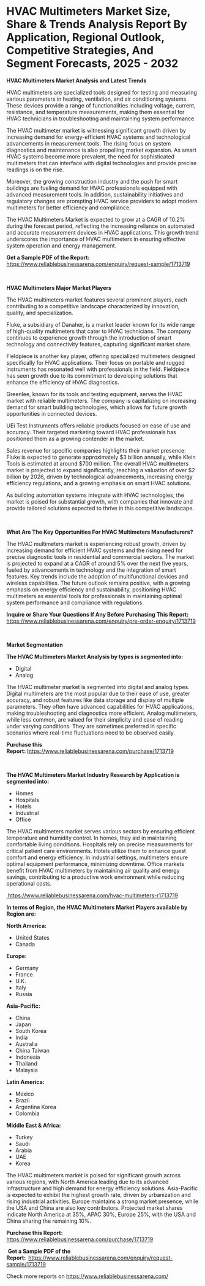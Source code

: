<p><h1>HVAC Multimeters Market Size, Share & Trends Analysis Report By Application, Regional Outlook, Competitive Strategies, And Segment Forecasts, 2025 - 2032</h1></p><p><strong>HVAC Multimeters Market Analysis and Latest Trends</strong></p>
<p><p>HVAC multimeters are specialized tools designed for testing and measuring various parameters in heating, ventilation, and air conditioning systems. These devices provide a range of functionalities including voltage, current, resistance, and temperature measurements, making them essential for HVAC technicians in troubleshooting and maintaining system performance.</p><p>The HVAC multimeter market is witnessing significant growth driven by increasing demand for energy-efficient HVAC systems and technological advancements in measurement tools. The rising focus on system diagnostics and maintenance is also propelling market expansion. As smart HVAC systems become more prevalent, the need for sophisticated multimeters that can interface with digital technologies and provide precise readings is on the rise.</p><p>Moreover, the growing construction industry and the push for smart buildings are fueling demand for HVAC professionals equipped with advanced measurement tools. In addition, sustainability initiatives and regulatory changes are prompting HVAC service providers to adopt modern multimeters for better efficiency and compliance.</p><p>The HVAC Multimeters Market is expected to grow at a CAGR of 10.2% during the forecast period, reflecting the increasing reliance on automated and accurate measurement devices in HVAC applications. This growth trend underscores the importance of HVAC multimeters in ensuring effective system operation and energy management.</p></p>
<p><strong>Get a Sample PDF of the Report:&nbsp;</strong> <a href="https://www.reliablebusinessarena.com/enquiry/request-sample/1713719?utm_campaign=3314&utm_medium=2&utm_source=Github&utm_content=ia&utm_term=28032025&utm_id=hvac-multimeters">https://www.reliablebusinessarena.com/enquiry/request-sample/1713719</a></p>
<p>&nbsp;</p>
<p><strong>HVAC Multimeters Major Market Players</strong></p>
<p><p>The HVAC multimeters market features several prominent players, each contributing to a competitive landscape characterized by innovation, quality, and specialization.</p><p>Fluke, a subsidiary of Danaher, is a market leader known for its wide range of high-quality multimeters that cater to HVAC technicians. The company continues to experience growth through the introduction of smart technology and connectivity features, capturing significant market share.</p><p>Fieldpiece is another key player, offering specialized multimeters designed specifically for HVAC applications. Their focus on portable and rugged instruments has resonated well with professionals in the field. Fieldpiece has seen growth due to its commitment to developing solutions that enhance the efficiency of HVAC diagnostics.</p><p>Greenlee, known for its tools and testing equipment, serves the HVAC market with reliable multimeters. The company is capitalizing on increasing demand for smart building technologies, which allows for future growth opportunities in connected devices.</p><p>UEi Test Instruments offers reliable products focused on ease of use and accuracy. Their targeted marketing toward HVAC professionals has positioned them as a growing contender in the market.</p><p>Sales revenue for specific companies highlights their market presence: Fluke is expected to generate approximately $3 billion annually, while Klein Tools is estimated at around $700 million. The overall HVAC multimeters market is projected to expand significantly, reaching a valuation of over $2 billion by 2026, driven by technological advancements, increasing energy efficiency regulations, and a growing emphasis on smart HVAC solutions.</p><p>As building automation systems integrate with HVAC technologies, the market is poised for substantial growth, with companies that innovate and provide tailored solutions expected to thrive in this competitive landscape.</p></p>
<p>&nbsp;</p>
<p><strong>What Are The Key Opportunities For HVAC Multimeters Manufacturers?</strong></p>
<p><p>The HVAC multimeters market is experiencing robust growth, driven by increasing demand for efficient HVAC systems and the rising need for precise diagnostic tools in residential and commercial sectors. The market is projected to expand at a CAGR of around 5% over the next five years, fueled by advancements in technology and the integration of smart features. Key trends include the adoption of multifunctional devices and wireless capabilities. The future outlook remains positive, with a growing emphasis on energy efficiency and sustainability, positioning HVAC multimeters as essential tools for professionals in maintaining optimal system performance and compliance with regulations.</p></p>
<p><strong>Inquire or Share Your Questions If Any Before Purchasing This Report:</strong> <a href="https://www.reliablebusinessarena.com/enquiry/pre-order-enquiry/1713719?utm_campaign=3314&utm_medium=2&utm_source=Github&utm_content=ia&utm_term=28032025&utm_id=hvac-multimeters">https://www.reliablebusinessarena.com/enquiry/pre-order-enquiry/1713719</a></p>
<p>&nbsp;</p>
<p><strong>Market Segmentation</strong></p>
<p><strong>The HVAC Multimeters Market Analysis by types is segmented into:</strong></p>
<p><ul><li>Digital</li><li>Analog</li></ul></p>
<p><p>The HVAC multimeter market is segmented into digital and analog types. Digital multimeters are the most popular due to their ease of use, greater accuracy, and robust features like data storage and display of multiple parameters. They often have advanced capabilities for HVAC applications, making troubleshooting and diagnostics more efficient. Analog multimeters, while less common, are valued for their simplicity and ease of reading under varying conditions. They are sometimes preferred in specific scenarios where real-time fluctuations need to be observed easily.</p></p>
<p><strong>Purchase this Report:&nbsp;</strong><a href="https://www.reliablebusinessarena.com/purchase/1713719?utm_campaign=3314&utm_medium=2&utm_source=Github&utm_content=ia&utm_term=28032025&utm_id=hvac-multimeters">https://www.reliablebusinessarena.com/purchase/1713719</a></p>
<p>&nbsp;</p>
<p><strong>The HVAC Multimeters Market Industry Research by Application is segmented into:</strong></p>
<p><ul><li>Homes</li><li>Hospitals</li><li>Hotels</li><li>Industrial</li><li>Office</li></ul></p>
<p><p>The HVAC multimeters market serves various sectors by ensuring efficient temperature and humidity control. In homes, they aid in maintaining comfortable living conditions. Hospitals rely on precise measurements for critical patient care environments. Hotels utilize them to enhance guest comfort and energy efficiency. In industrial settings, multimeters ensure optimal equipment performance, minimizing downtime. Office markets benefit from HVAC multimeters by maintaining air quality and energy savings, contributing to a productive work environment while reducing operational costs.</p></p>
<p><a href="https://www.reliablebusinessarena.com/hvac-multimeters-r1713719?utm_campaign=3314&utm_medium=2&utm_source=Github&utm_content=ia&utm_term=28032025&utm_id=hvac-multimeters">&nbsp;https://www.reliablebusinessarena.com/hvac-multimeters-r1713719</a></p>
<p><strong>In terms of Region, the HVAC Multimeters Market Players available by Region are:</strong></p>
<p>
    <p> <strong> North America: </strong>
        <ul>
            <li>United States</li>
            <li>Canada</li>
        </ul>
        </p> 
    <p> <strong> Europe: </strong>
        <ul>
            <li>Germany</li>
            <li>France</li>
            <li>U.K.</li>
            <li>Italy</li>
            <li>Russia</li>
        </ul>
        </p> 
    <p> <strong> Asia-Pacific: </strong>
        <ul>
            <li>China</li>
            <li>Japan</li>
            <li>South Korea</li>
            <li>India</li>
            <li>Australia</li>
            <li>China Taiwan</li>
            <li>Indonesia</li>
            <li>Thailand</li>
            <li>Malaysia</li>
        </ul>
        </p> 
    <p> <strong> Latin America: </strong>
        <ul>
            <li>Mexico</li>
            <li>Brazil</li>
            <li>Argentina Korea</li>
            <li>Colombia</li>
        </ul>
        </p> 
    <p> <strong> Middle East & Africa: </strong>
        <ul>
            <li>Turkey</li>
            <li>Saudi</li>
            <li>Arabia</li>
            <li>UAE</li>
            <li>Korea</li>
        </ul>
    </p>
    </p>
<p><p>The HVAC multimeters market is poised for significant growth across various regions, with North America leading due to its advanced infrastructure and high demand for energy efficiency solutions. Asia-Pacific is expected to exhibit the highest growth rate, driven by urbanization and rising industrial activities. Europe maintains a strong market presence, while the USA and China are also key contributors. Projected market shares indicate North America at 35%, APAC 30%, Europe 25%, with the USA and China sharing the remaining 10%.</p></p>
<p><strong>Purchase this Report: </strong><a href="https://www.reliablebusinessarena.com/purchase/1713719?utm_campaign=3314&utm_medium=2&utm_source=Github&utm_content=ia&utm_term=28032025&utm_id=hvac-multimeters">https://www.reliablebusinessarena.com/purchase/1713719</a></p>
<p>&nbsp;<strong>Get a Sample PDF of the Report:&nbsp;&nbsp;</strong><a href="https://www.reliablebusinessarena.com/enquiry/request-sample/1713719?utm_campaign=3314&utm_medium=2&utm_source=Github&utm_content=ia&utm_term=28032025&utm_id=hvac-multimeters">https://www.reliablebusinessarena.com/enquiry/request-sample/1713719</a></p>
<p><strong></strong></p>
<p>Check more reports on <a href="https://www.reliablebusinessarena.com/?utm_campaign=3314&utm_medium=2&utm_source=Github&utm_content=ia&utm_term=28032025&utm_id=hvac-multimeters">https://www.reliablebusinessarena.com/</a></p>